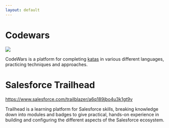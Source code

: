 ```yaml
---
layout: default
---
```


# Codewars
![](https://www.codewars.com/users/mikesb101/badges/large)

CodeWars is a platform for completing [katas](https://en.wikipedia.org/wiki/Kata#Outside_martial_arts) in various different languages, practicing techniques and approaches.

# Salesforce Trailhead
https://www.salesforce.com/trailblazer/a6q189jbo4u3k1gt9v

Trailhead is a learning platform for Salesforce skills, breaking knowledge down into modules and badges to give practical, hands-on experience in building and configuring the different aspects of the Salesforce ecosystem.

